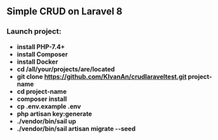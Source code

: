 ## Simple CRUD on Laravel 8
### Launch project:

- **install PHP-7.4+**
- **install Composer**
- **install Docker**
- **cd /all/your/projects/are/located**
- **git clone https://github.com/KIvanAn/crudlaraveltest.git project-name**
- **cd project-name**
- **composer install**
- **cp .env.example .env**
- **php artisan key:generate**
- **./vendor/bin/sail up**
- **./vendor/bin/sail artisan migrate --seed**
